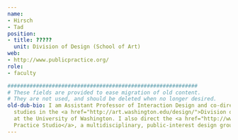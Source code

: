 ```yaml
---
name:
- Hirsch
- Tad
position:
- title: ?????
  unit: Division of Design (School of Art)
web:
- http://www.publicpractice.org/
role:
- faculty

############################################################
# These fields are provided to ease migration of old content.
# They are not used, and should be deleted when no longer desired.
old-dub-bio: I am Assistant Professor of Interaction Design and co-director of graduate
  studies in the <a href="http://art.washington.edu/design/">Division of Design</a>
  at the University of Washington. I also direct the <a href="http://www.publicpractice.org">Public
  Practice Studio</a>, a multidisciplinary, public-interest design group.
---
```

